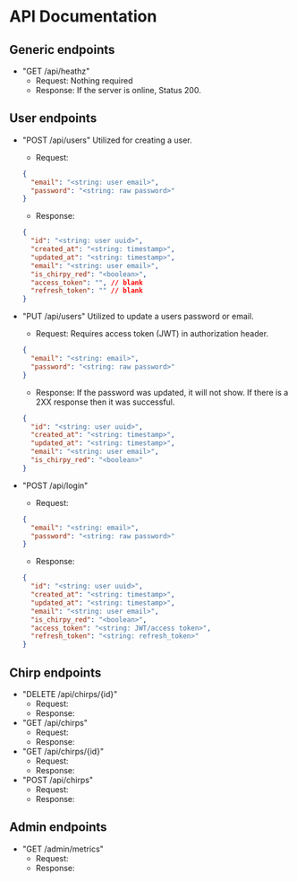 # API Documentation

## Generic endpoints

- "GET /api/heathz"
  - Request:
    Nothing required
  - Response:
    If the server is online, Status 200.

## User endpoints

- "POST /api/users"
  Utilized for creating a user.

  - Request:

  ```json
  {
    "email": "<string: user email>",
    "password": "<string: raw password>"
  }
  ```

  - Response:

  ```json
  {
    "id": "<string: user uuid>",
    "created_at": "<string: timestamp>",
    "updated_at": "<string: timestamp>",
    "email": "<string: user email>",
    "is_chirpy_red": "<boolean>",
    "access_token": "", // blank
    "refresh_token": "" // blank
  }
  ```

- "PUT /api/users"
  Utilized to update a users password or email.

  - Request:
    Requires access token (JWT) in authorization header.

  ```json
  {
    "email": "<string: email>",
    "password": "<string: raw password>"
  }
  ```

  - Response:
    If the password was updated, it will not show.
    If there is a 2XX response then it was successful.

  ```json
  {
    "id": "<string: user uuid>",
    "created_at": "<string: timestamp>",
    "updated_at": "<string: timestamp>",
    "email": "<string: user email>",
    "is_chirpy_red": "<boolean>"
  }
  ```

- "POST /api/login"

  - Request:

  ```json
  {
    "email": "<string: email>",
    "password": "<string: raw password>"
  }
  ```

  - Response:

  ```json
  {
    "id": "<string: user uuid>",
    "created_at": "<string: timestamp>",
    "updated_at": "<string: timestamp>",
    "email": "<string: user email>",
    "is_chirpy_red": "<boolean>",
    "access_token": "<string: JWT/access token>",
    "refresh_token": "<string: refresh_token>"
  }
  ```

## Chirp endpoints

- "DELETE /api/chirps/{id}"
  - Request:
  - Response:
- "GET /api/chirps"
  - Request:
  - Response:
- "GET /api/chirps/{id}"
  - Request:
  - Response:
- "POST /api/chirps"
  - Request:
  - Response:

## Admin endpoints

- "GET /admin/metrics"
  - Request:
  - Response:
